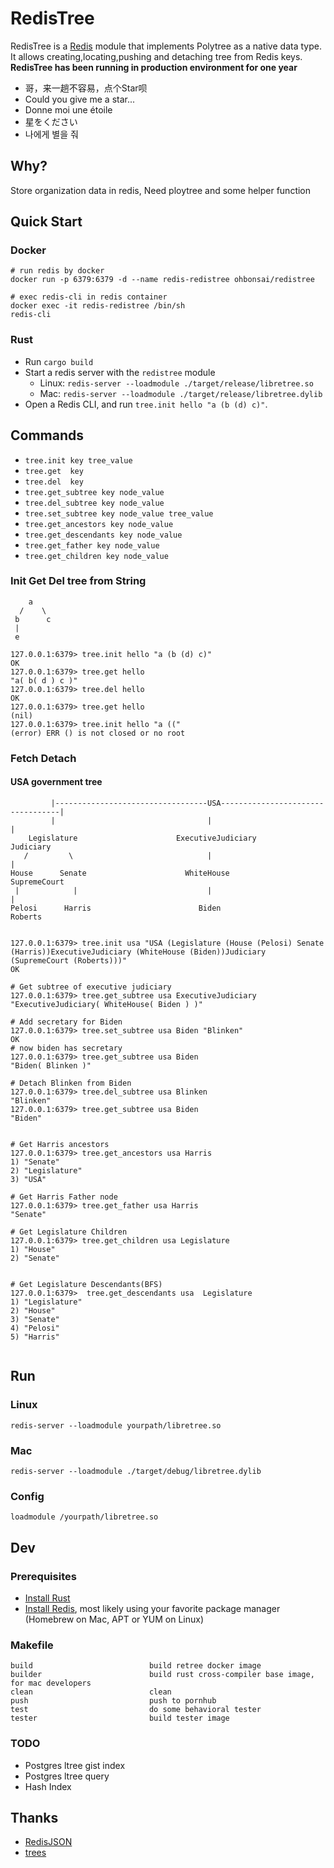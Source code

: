 # RedisTree
RedisTree is a [Redis](https://redis.io/) module that implements Polytree as a native data type. It allows creating,locating,pushing and  detaching tree from Redis keys.
**RedisTree has been running in production environment for one year**


- 哥，来一趟不容易，点个Star呗
- Could you give me a star...
- Donne moi une étoile
- 星をください
- 나에게 별을 줘

## Why?
Store organization data in redis, Need ploytree and some helper function

## Quick Start

### Docker
```shell
# run redis by docker
docker run -p 6379:6379 -d --name redis-redistree ohbonsai/redistree

# exec redis-cli in redis container
docker exec -it redis-redistree /bin/sh
redis-cli
```

### Rust
- Run `cargo build`
- Start a redis server with the `redistree` module 
   * Linux: `redis-server --loadmodule ./target/release/libretree.so`
   * Mac: `redis-server --loadmodule ./target/release/libretree.dylib`	
- Open a Redis CLI, and run `tree.init hello "a (b (d) c)"`. 


## Commands
- `tree.init key tree_value`
- `tree.get  key`
- `tree.del  key`
- `tree.get_subtree key node_value` 
- `tree.del_subtree key node_value`
- `tree.set_subtree key node_value tree_value`
- `tree.get_ancestors key node_value`
- `tree.get_descendants key node_value`
- `tree.get_father key node_value`
- `tree.get_children key node_value`

### Init Get Del tree from String

```
    a
  /    \
 b      c
 |
 e

127.0.0.1:6379> tree.init hello "a (b (d) c)"
OK
127.0.0.1:6379> tree.get hello
"a( b( d ) c )"
127.0.0.1:6379> tree.del hello
OK
127.0.0.1:6379> tree.get hello
(nil)
127.0.0.1:6379> tree.init hello "a (("
(error) ERR () is not closed or no root

```


###  Fetch Detach
#### USA government tree
```
         |----------------------------------USA----------------------------------|
         |                                  |                                    |
    Legislature                      ExecutiveJudiciary                      Judiciary
   /         \                              |                                    |
House      Senate                      WhiteHouse                          SupremeCourt
 |            |                             |                                    |          
Pelosi      Harris                        Biden                               Roberts


127.0.0.1:6379> tree.init usa "USA (Legislature (House (Pelosi) Senate (Harris))ExecutiveJudiciary (WhiteHouse (Biden))Judiciary (SupremeCourt (Roberts)))"
OK

# Get subtree of executive judiciary
127.0.0.1:6379> tree.get_subtree usa ExecutiveJudiciary
"ExecutiveJudiciary( WhiteHouse( Biden ) )"

# Add secretary for Biden
127.0.0.1:6379> tree.set_subtree usa Biden "Blinken"
OK
# now biden has secretary
127.0.0.1:6379> tree.get_subtree usa Biden
"Biden( Blinken )"

# Detach Blinken from Biden
127.0.0.1:6379> tree.del_subtree usa Blinken
"Blinken"
127.0.0.1:6379> tree.get_subtree usa Biden
"Biden"


# Get Harris ancestors 
127.0.0.1:6379> tree.get_ancestors usa Harris
1) "Senate"
2) "Legislature"
3) "USA"

# Get Harris Father node
127.0.0.1:6379> tree.get_father usa Harris
"Senate"

# Get Legislature Children 
127.0.0.1:6379> tree.get_children usa Legislature
1) "House"
2) "Senate"


# Get Legislature Descendants(BFS)
127.0.0.1:6379>  tree.get_descendants usa  Legislature
1) "Legislature"
2) "House"
3) "Senate"
4) "Pelosi"
5) "Harris"


```

## Run
### Linux
```
redis-server --loadmodule yourpath/libretree.so
```

### Mac
```
redis-server --loadmodule ./target/debug/libretree.dylib
```

### Config
```
loadmodule /yourpath/libretree.so
```


## Dev
### Prerequisites
- [Install Rust](https://www.rust-lang.org/tools/install) 
- [Install Redis](https://redis.io/download), most likely using your favorite package manager (Homebrew on Mac, APT or YUM on Linux)


### Makefile
```
build                          build retree docker image
builder                        build rust cross-compiler base image, for mac developers
clean                          clean
push                           push to pornhub
test                           do some behavioral tester
tester                         build tester image
```

### TODO
- Postgres ltree gist index
- Postgres ltree query
- Hash Index


## Thanks
- [RedisJSON](https://github.com/RedisJSON/RedisJSON)
- [trees](https://github.com/oooutlk/trees)
